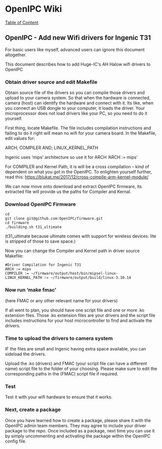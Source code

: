 # OpenIPC Wiki
[Table of Content](../index.md)

OpenIPC - Add new Wifi drivers for Ingenic T31
----------------------------------------------
For basic users like myself, advanced users can ignore this document altogether.

This document describes how to add Huge-IC's AH Halow wifi drivers to OpenIPC

### Obtain driver source and edit Makefile

Obtain source file of the drivers so you can compile those drivers and upload to your camera system. So that when the hardware is connected, camera (host) can identify the hardware and connect with it. Its like, when you connect an USB dongle to your computer, it loads the driver. Your microprocessor does not load drivers like your PC, so you need to do it yourself.

First thing, locate Makefile. The file includes compilation instructions and failing to do it right will mean no wifi for your camera board. In the Makefile, edit values for:

ARCH, 
COMPILER AND;
LINUX_KERNEL_PATH

Ingenic uses ‘mips’ architecture so use it for ARCH ‘ARCH := mips’ 

For COMPILER and Kernel Path, it is will be a cross compilation – kind of dependent on what you got in the OpenIPC. To enlighten yourself further, read this: https://blukat.me/2017/12/cross-compile-arm-kernel-module/

We can now move onto download and extract OpenIPC firmware, its extracted file will provide us the paths for Compiler and Kernal.

### Download OpenIPC Firmware

```
cd
git clone git@github.com:OpenIPC/firmware.git
cd firmware
./building.sh t31_ultimate
```
(t31_ultimate because ultimate comes with support for wireless devices. lite is stripped of those to save space.)

Now you can change the Compiler and Kernel path in driver source Makefile:

```
#Driver Compilation for Ingenic T31
ARCH := mips
COMPILER := ~/firmware/output/host/bin/mipsel-linux-
LINUX_KERNEL_PATH := ~/firmware/output/build/linux-3.10.14
```

### Now run ‘make fmac’

(here FMAC or any other relevant name for your drivers)

If all went to plan, you should have one script file and one or more .ko extension files. Those .ko extension files are your drivers and the script file includes instructions for your host microcontroller to find and activate the drivers.

###	Time to upload the drivers to camera system

IF the files are small and Ingenic having extra space available, you can sideload the drivers.

Upload the .ko (drivers) and FMAC (your script file can have a different name) script file to the folder of your choosing. Please make sure to edit the corresponding paths in the (FMAC) script file if required.

###	Test

Test it with your wifi hardware to ensure that it works. 

###	Next, create a package

Once you have learned how to create a package, please share it with the OpenIPC admin team members. They may agree to include your driver package to the repo. Once included as a package, next time you can use it by simply uncommenting and activating the package within the OpenIPC config file.
